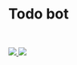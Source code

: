 # Todo bot

<br>

<p allign="left">

<a href="https://shields.io/" target="_blank">
    <img src="https://img.shields.io/badge/python_versions-3.10+-blue.svg">
</a>
<a href="https://github.com/vmelfx/assistance_bot" target="_blank">
    <img src="https://img.shields.io/github/license/vmelfx/assistance_bot?color=green">
</a>